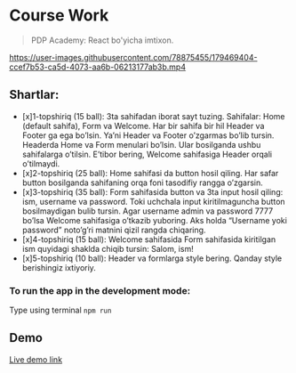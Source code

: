 # Course Work

> PDP Academy: React bo'yicha imtixon.

https://user-images.githubusercontent.com/78875455/179469404-ccef7b53-ca5d-4073-aa6b-06213177ab3b.mp4

## Shartlar:
- [x]1-topshiriq (15 ball): 3ta sahifadan iborat sayt tuzing. Sahifalar: Home (default sahifa), Form va Welcome. Har bir sahifa bir hil Header va Footer ga ega bo’lsin. Ya’ni Header va Footer o’zgarmas bo’lib tursin. Headerda Home va Form menulari bo’lsin. Ular bosilganda ushbu sahifalarga o’tilsin. E’tibor bering, Welcome sahifasiga Header orqali o’tilmaydi.
- [x]2-topshiriq (25 ball): Home sahifasi da button hosil qiling. Har safar button bosilganda sahifaning orqa foni tasodifiy rangga o’zgarsin.
- [x]3-topshiriq (35 ball): Form sahifasida button va 3ta input hosil qiling: ism, username va password. Toki uchchala input kiritilmaguncha button bosilmaydigan bulib tursin. Agar username admin va password 7777 bo’lsa Welcome sahifasiga o’tkazib yuboring. Aks holda “Username yoki password” noto’g’ri matnini qizil rangda chiqaring.
- [x]4-topshiriq (15 ball): Welcome sahifasida Form sahifasida kiritilgan ism quyidagi shaklda chiqib tursin: Salom, ism!
- [x]5-topshiriq (10 ball): Header va formlarga style bering. Qanday style berishingiz ixtiyoriy.

### To run the app in the development mode:
Type using terminal
`npm run`

## Demo
[Live demo link](https://pdp-exam.netlify.app/)

